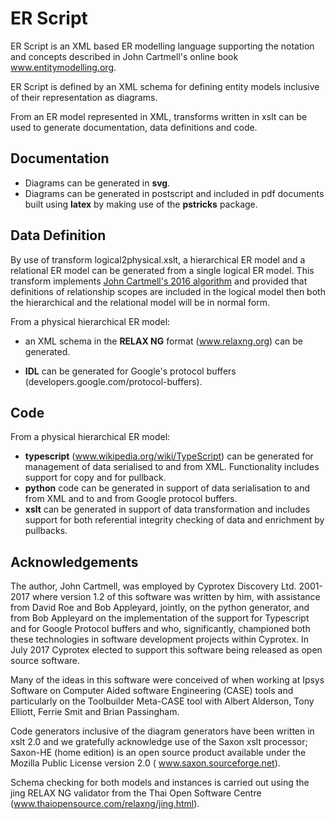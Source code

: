 # ER Script
ER Script is an XML based ER modelling language supporting the notation and concepts described in John Cartmell's online book www.entitymodelling.org.

ER Script is defined by an XML schema for defining entity models inclusive of their representation as diagrams.

From an ER model represented in XML, transforms written in xslt can be used to generate documentation, data definitions and code.

## Documentation

- Diagrams can be generated in **svg**. 
- Diagrams can be generated in postscript and included in pdf documents built using **latex** by making use of the **pstricks** package.

## Data Definition
By use of transform logical2physical.xslt, a hierarchical ER model and a relational ER model  can be generated from a single logical ER model.  This transform implements [John Cartmell's 2016 algorithm](http://www.entitymodelling.org/blog/relationaldatadesign.html) and provided that definitions of relationship scopes are included in the logical model then both the hierarchical and the relational model will be in normal form. 

From a physical hierarchical ER model:
- an  XML schema in the **RELAX NG** format (www.relaxng.org) can be generated. 

- **IDL** can be generated for Google's protocol buffers (developers.google.com/protocol-buffers).

## Code
From a physical hierarchical ER model:
- **typescript** (www.wikipedia.org/wiki/TypeScript)  can be generated for management of data serialised to and from XML. Functionality includes support for copy and for pullback.
- **python** code can be generated in support of data serialisation to and from XML and to and from Google protocol buffers.
- **xslt** can be generated in support of data transformation and includes support for both referential integrity checking of data and enrichment by pullbacks.

## Acknowledgements

The author, John Cartmell, was employed by Cyprotex Discovery Ltd. 2001-2017 where version 1.2 of this software was written by him, with assistance from David Roe and Bob Appleyard, jointly, on the python generator, and from Bob Appleyard on the implementation of the support for Typescript and for Google Protocol buffers and who, significantly, championed both these technologies in software development projects within Cyprotex. In July 2017 Cyprotex elected to support this software being released as open source software. 

Many of the ideas in this software were conceived of when working at Ipsys Software on Computer Aided software Engineering (CASE) tools  and particularly on the Toolbuilder Meta-CASE tool with Albert Alderson, Tony Elliott, Ferrie Smit and Brian Passingham.

Code generators inclusive of the diagram generators have been written in xslt 2.0 and we gratefully acknowledge use of the Saxon xslt processor; Saxon-HE (home edition) is an open source product available under the Mozilla Public License version 2.0 ( www.saxon.sourceforge.net).

Schema checking for both models and instances is carried out using the jing RELAX NG validator from the Thai Open Software Centre (www.thaiopensource.com/relaxng/jing.html). 


